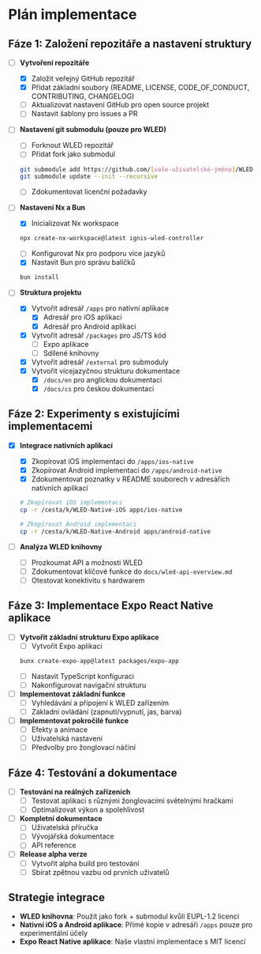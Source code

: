 # Plán implementace

## Fáze 1: Založení repozitáře a nastavení struktury

- [ ] **Vytvoření repozitáře**
  - [x] Založit veřejný GitHub repozitář
  - [x] Přidat základní soubory (README, LICENSE, CODE_OF_CONDUCT, CONTRIBUTING, CHANGELOG)
  - [ ] Aktualizovat nastavení GitHub pro open source projekt
  - [ ] Nastavit šablony pro issues a PR

- [ ] **Nastavení git submodulu (pouze pro WLED)**
  - [ ] Forknout WLED repozitář
  - [ ] Přidat fork jako submodul
  ```bash
  git submodule add https://github.com/[vaše-uživatelské-jméno]/WLED external/wled
  git submodule update --init --recursive
  ```
  - [ ] Zdokumentovat licenční požadavky

- [ ] **Nastavení Nx a Bun**
  - [x] Inicializovat Nx workspace
  ```bash
  npx create-nx-workspace@latest ignis-wled-controller
  ```
  - [ ] Konfigurovat Nx pro podporu více jazyků
  - [x] Nastavit Bun pro správu balíčků
  ```bash
  bun install
  ```

- [ ] **Struktura projektu**
  - [x] Vytvořit adresář `/apps` pro nativní aplikace
    - [x] Adresář pro iOS aplikaci
    - [x] Adresář pro Android aplikaci
  - [x] Vytvořit adresář `/packages` pro JS/TS kód
    - [ ] Expo aplikace
    - [ ] Sdílené knihovny
  - [x] Vytvořit adresář `/external` pro submoduly
  - [x] Vytvořit vícejazyčnou strukturu dokumentace
    - [x] `/docs/en` pro anglickou dokumentaci
    - [x] `/docs/cs` pro českou dokumentaci

## Fáze 2: Experimenty s existujícími implementacemi

- [x] **Integrace nativních aplikací**
  - [x] Zkopírovat iOS implementaci do `/apps/ios-native`
  - [x] Zkopírovat Android implementaci do `/apps/android-native`
  - [x] Zdokumentovat poznatky v README souborech v adresářích nativních aplikací
  ```bash
  # Zkopírovat iOS implementaci
  cp -r /cesta/k/WLED-Native-iOS apps/ios-native
  
  # Zkopírovat Android implementaci
  cp -r /cesta/k/WLED-Native-Android apps/android-native
  ```

- [ ] **Analýza WLED knihovny**
  - [ ] Prozkoumat API a možnosti WLED
  - [ ] Zdokumentovat klíčové funkce do `docs/wled-api-overview.md`
  - [ ] Otestovat konektivitu s hardwarem

## Fáze 3: Implementace Expo React Native aplikace

- [ ] **Vytvořit základní strukturu Expo aplikace**
  - [ ] Vytvořit Expo aplikaci
  ```bash
  bunx create-expo-app@latest packages/expo-app
  ```
  - [ ] Nastavit TypeScript konfiguraci
  - [ ] Nakonfigurovat navigační strukturu

- [ ] **Implementovat základní funkce**
  - [ ] Vyhledávání a připojení k WLED zařízením
  - [ ] Základní ovládání (zapnutí/vypnutí, jas, barva)

- [ ] **Implementovat pokročilé funkce**
  - [ ] Efekty a animace
  - [ ] Uživatelská nastavení
  - [ ] Předvolby pro žonglovací náčiní

## Fáze 4: Testování a dokumentace

- [ ] **Testování na reálných zařízeních**
  - [ ] Testovat aplikaci s různými žonglovacími světelnými hračkami
  - [ ] Optimalizovat výkon a spolehlivost

- [ ] **Kompletní dokumentace**
  - [ ] Uživatelská příručka
  - [ ] Vývojářská dokumentace
  - [ ] API reference

- [ ] **Release alpha verze**
  - [ ] Vytvořit alpha build pro testování
  - [ ] Sbírat zpětnou vazbu od prvních uživatelů

## Strategie integrace

- **WLED knihovna**: Použít jako fork + submodul kvůli EUPL-1.2 licenci
- **Nativní iOS a Android aplikace**: Přímé kopie v adresáři `/apps` pouze pro experimentální účely
- **Expo React Native aplikace**: Naše vlastní implementace s MIT licencí
